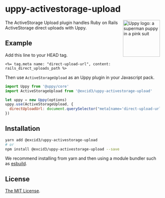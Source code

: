 # uppy-activestorage-upload

<img src="https://uppy.io/images/logos/uppy-dog-head-arrow.svg" width="120" alt="Uppy logo: a superman puppy in a pink suit" align="right">

The ActiveStorage Upload plugin handles Ruby on Rails ActiveStorage direct uploads with Uppy.

## Example

Add this line to your HEAD tag.
```erb
<%= tag.meta name: "direct-upload-url", content: rails_direct_uploads_path %>
```

Then use `ActiveStorageUpload` as an Uppy plugin in your Javascript pack.

```js
import Uppy from '@uppy/core'
import ActiveStorageUpload from '@excid3/uppy-activestorage-upload'

let uppy = new Uppy(options)
uppy.use(ActiveStorageUpload, {
  directUploadUrl: document.querySelector("meta[name='direct-upload-url']").getAttribute("content")
})
```

## Installation

```bash
yarn add @excid3/uppy-activestorage-upload
# or
npm install @excid3/uppy-activestorage-upload --save
```

We recommend installing from yarn and then using a module bundler such as [esbuild](https://esbuild.github.io/).

## License

[The MIT License](./LICENSE).
